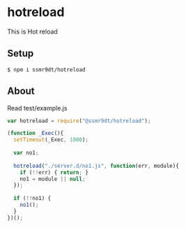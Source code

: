 # hotreload

This is Hot reload

## Setup

    $ npm i ssmr9dt/hotreload

## About

Read test/example.js

```js
var hotreload = require("@ssmr9dt/hotreload");

(function _Exec(){
  setTimeout(_Exec, 1000);
  
  var no1;
  
  hotreload("./server.d/no1.js", function(err, module){
    if (!!err) { return; }
    no1 = module || null;
  });
  
  if (!!no1) {
    no1();
  }
})();
```